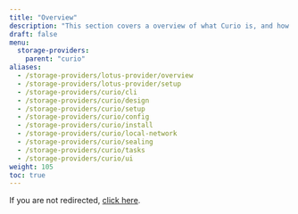 ```yaml
---
title: "Overview"
description: "This section covers a overview of what Curio is, and how it relates to the Lotus-Miner"
draft: false
menu:
  storage-providers:
    parent: "curio"
aliases:
  - /storage-providers/lotus-provider/overview
  - /storage-providers/lotus-provider/setup
  - /storage-providers/curio/cli
  - /storage-providers/curio/design
  - /storage-providers/curio/setup
  - /storage-providers/curio/config
  - /storage-providers/curio/install
  - /storage-providers/curio/local-network
  - /storage-providers/curio/sealing
  - /storage-providers/curio/tasks
  - /storage-providers/curio/ui
weight: 105
toc: true
---
```


<p>If you are not redirected, <a href="https://docs.curiostorage.org">click here</a>.</p>

<script type="text/javascript">
    window.location.href = "https://docs.curiostorage.org";
</script>
